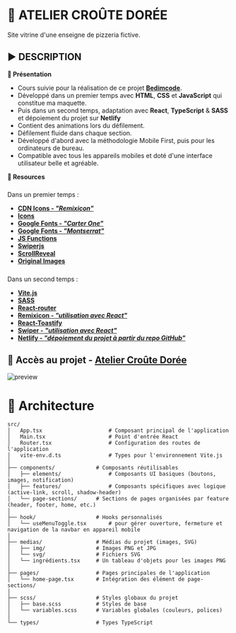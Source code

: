 # 🍕 ATELIER CROÛTE DORÉE
Site vitrine d'une enseigne de pizzeria fictive.

## ▶️ DESCRIPTION
**📄 Présentation**
- Cours suivie pour la réalisation de ce projet **[Bedimcode](https://www.youtube.com/@Bedimcode)**.
- Développé dans un premier temps avec **HTML**, **CSS** et **JavaScript** qui constitue ma maquette.
- Puis dans un second temps, adaptation avec **React**, **TypeScript** & **SASS** et dépoiement du projet sur **Netlify**
- Contient des animations lors du défilement.
- Défilement fluide dans chaque section.
- Développé d'abord avec la méthodologie Mobile First, puis pour les ordinateurs de bureau.
- Compatible avec tous les appareils mobiles et doté d'une interface utilisateur belle et agréable.

**🔗 Resources**
#####
Dans un premier temps :
- **[CDN Icons - *"Remixicon"*](https://cdnjs.com/libraries/remixicon)**
- **[Icons](https://remixicon.com/)**
- **[Google Fonts - *"Carter One"*](https://fonts.google.com/specimen/Carter+One?query=Carter)**
- **[Google Fonts - *"Montserrat"*](https://fonts.google.com/specimen/Montserrat)**
- **[JS Functions](https://github.com/bedimcode/responsive-watches-website/blob/main/assets/js/main.js)**
- **[Swiperjs](https://swiperjs.com/get-started)**
- **[ScrollReveal](https://scrollrevealjs.org/)**
- **[Original Images](https://fr.freepik.com/)**
#####
Dans un second temps :
- **[Vite.js](https://vite.dev/)**
- **[SASS](https://sass-lang.com/)**
- **[React-router](https://reactrouter.com/)**
- **[Remixicon - *"utilisation avec React"*](https://github.com/Remix-Design/RemixIcon?tab=readme-ov-file#react)**
- **[React-Toastify](https://www.npmjs.com/package/react-toastify)**
- **[Swiper - *"utilisation avec React"*](https://swiperjs.com/react)**
- **[Netlify - *"dépoiement du projet à partir du repo GitHub"*](https://www.netlify.com/)**

## 🔎 Accès au projet - **[Atelier Croûte Dorée](https://atelier-croute-doree-2db48.web.app/)**

![preview](https://github.com/user-attachments/assets/88d26278-7157-499c-bdda-b44640b82a8e)

# **📂 Architecture**
```
src/
│   App.tsx                     # Composant principal de l'application
│   Main.tsx                    # Point d'entrée React
│   Router.tsx                  # Configuration des routes de l'application
│   vite-env.d.ts               # Types pour l'environnement Vite.js
│
├── components/            	# Composants réutilisables
│   ├── elements/               # Composants UI basiques (boutons, images, notification)
│   ├── features/               # Composants spécifiques avec logique (active-link, scroll, shadow-header)
│   └── page-sections/     	# Sections de pages organisées par feature (header, footer, home, etc.)
│
├── hook/                  	# Hooks personnalisés
│   └── useMenuToggle.tsx       # pour gérer ouverture, fermeture et navigation de la navbar en appareil mobile
│
├── medias/               	# Médias du projet (images, SVG)
│   ├── img/              	# Images PNG et JPG
│   └── svg/              	# Fichiers SVG
│   └── ingrédients.tsx		# Un tableau d'objets pour les images PNG  
│
├── pages/                	# Pages principales de l'application
│   └── home-page.tsx		# Intégration des élément de page-sections/
│
├── scss/                 	# Styles globaux du projet
│   ├── base.scss         	# Styles de base
│   └── variables.scss    	# Variables globales (couleurs, polices)
│
└── types/                	# Types TypeScript

```

